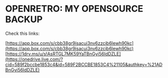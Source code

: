 OPENRETRO: MY OPENSOURCE BACKUP
===============================

Check this links:

[https://app.box.com/s/cbb38gr9isacui3nv6zzcib6lewh90kc](https://app.box.com/s/cbb38gr9isacui3nv6zzcib6lewh90kc) 
[https://1drv.ms/u/s!AsRTGL7MK59YaTBnGyi56ldDZLE](https://onedrive.live.com/?cid=589f2bccbe1853c4&id=589F2BCCBE1853C4%21105&authkey=%21ADBnGyi56ldDZLE) 
